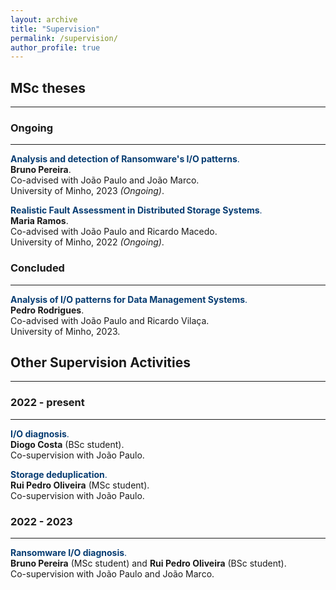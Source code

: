 ```yaml
---
layout: archive
title: "Supervision"
permalink: /supervision/
author_profile: true
---
```


## MSc theses
<hr/>

### Ongoing
<hr>

<span style="color:#063c72">**Analysis and detection of Ransomware's I/O patterns**.</span><br>
**Bruno Pereira**. <br>
Co-advised with João Paulo and João Marco.<br>
University of Minho, 2023 *(Ongoing)*.

<span style="color:#063c72">**Realistic Fault Assessment in Distributed Storage Systems**.</span><br>
**Maria Ramos**. <br>
Co-advised with João Paulo and Ricardo Macedo.<br>
University of Minho, 2022 *(Ongoing)*.

### Concluded
<hr>

<span style="color:#063c72">**Analysis of I/O patterns for Data Management Systems**.</span><br>
**Pedro Rodrigues**. <br>
Co-advised with João Paulo and Ricardo Vilaça.<br>
University of Minho, 2023.


## Other Supervision Activities
<hr/>

### 2022 - present
<hr/>

<span style="color:#063c72">**I/O diagnosis**.</span><br>
**Diogo Costa** (BSc student).<br>
Co-supervision with João Paulo.

<span style="color:#063c72">**Storage deduplication**.</span><br>
**Rui Pedro Oliveira** (MSc student).<br>
Co-supervision with João Paulo.

### 2022 - 2023
<hr/>

<span style="color:#063c72">**Ransomware I/O diagnosis**.</span><br>
**Bruno Pereira** (MSc student) and **Rui Pedro Oliveira** (BSc student).<br>
Co-supervision with João Paulo and João Marco.
